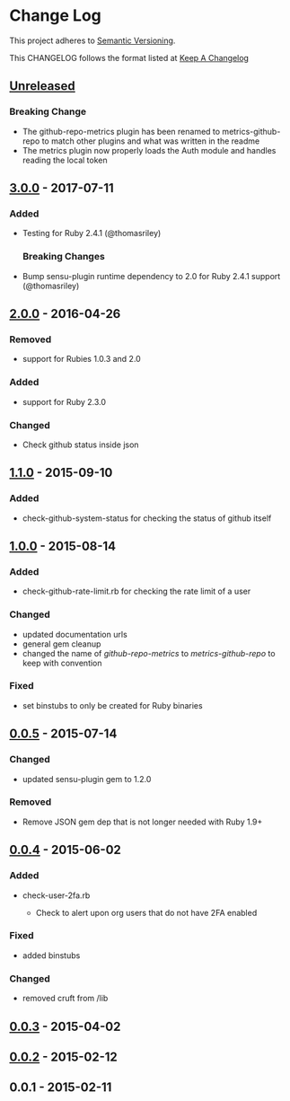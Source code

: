 # Change Log

This project adheres to [Semantic Versioning](http://semver.org/).

This CHANGELOG follows the format listed at [Keep A Changelog](http://keepachangelog.com/)

## [Unreleased]

### Breaking Change

- The github-repo-metrics plugin has been renamed to metrics-github-repo to match other plugins and what was written in the readme
- The metrics plugin now properly loads the Auth module and handles reading the local token

## [3.0.0] - 2017-07-11

### Added

- Testing for Ruby 2.4.1 (@thomasriley)

  ### Breaking Changes

- Bump sensu-plugin runtime dependency to 2.0 for Ruby 2.4.1 support (@thomasriley)

## [2.0.0] - 2016-04-26

### Removed

- support for Rubies 1.0.3 and 2.0

### Added

- support for Ruby 2.3.0

### Changed

- Check github status inside json

## [1.1.0] - 2015-09-10

### Added

- check-github-system-status for checking the status of github itself

## [1.0.0] - 2015-08-14

### Added

- check-github-rate-limit.rb for checking the rate limit of a user

### Changed

- updated documentation urls
- general gem cleanup
- changed the name of _github-repo-metrics_ to _metrics-github-repo_ to keep with convention

### Fixed

- set binstubs to only be created for Ruby binaries

## [0.0.5] - 2015-07-14

### Changed

- updated sensu-plugin gem to 1.2.0

### Removed

- Remove JSON gem dep that is not longer needed with Ruby 1.9+

## [0.0.4] - 2015-06-02

### Added

- check-user-2fa.rb

  - Check to alert upon org users that do not have 2FA enabled

### Fixed

- added binstubs

### Changed

- removed cruft from /lib

## [0.0.3] - 2015-04-02

## [0.0.2] - 2015-02-12

## 0.0.1 - 2015-02-11

[unreleased]: https://github.com/sensu-plugins/sensu-plugins-github/compare/3.0.0...HEAD
[3.0.0]: https://github.com/sensu-plugins/sensu-plugins-github/compare/2.0.0...3.0.0
[2.0.0]: https://github.com/sensu-plugins/sensu-plugins-github/compare/1.1.0...2.0.0
[1.1.0]: https://github.com/sensu-plugins/sensu-plugins-github/compare/1.0.0...1.1.0
[1.0.0]: https://github.com/sensu-plugins/sensu-plugins-github/compare/0.0.5...1.0.0
[0.0.5]: https://github.com/sensu-plugins/sensu-plugins-github/compare/0.0.4...0.0.5
[0.0.4]: https://github.com/sensu-plugins/sensu-plugins-github/compare/0.0.3...0.0.4
[0.0.3]: https://github.com/sensu-plugins/sensu-plugins-github/compare/0.0.2...0.0.3
[0.0.2]: https://github.com/sensu-plugins/sensu-plugins-github/compare/0.0.1...0.0.2